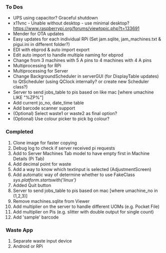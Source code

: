 ### To Dos
* UPS using capacitor? Graceful shutdown
* x11vnc - Unable without desktop - use minimal desktop? https://www.raspberrypi.org/forums/viewtopic.php?t=133691
* Mender for OTA updates
* Easy updates for each individual RPi (Set jam.sqlite, jam_machines.txt & pigui.ini in different folder?)
* EDI with ebprod & auto import export
* Edit auto import to handle multiple naming for ebprod
* Change from 3 machines with 5 A pins to 4 machines with 4 A pins
* Multiprocessing for RPi
* Multiprocessing for Server
* Change BackgroundScheduler in serverGUI (for DisplayTable updates) to QtScheduler (using QClock internally? or create new Scheduler class?)
* Server to send jobs_table to pis based on like mac [where umachine LIKE "%ZP%"]
* Add current jo_no, date_time table
* Add barcode scanner support
* (Optional) Select waste1 or waste2 as final option?
* (Optional) Use colour picker to pick bg colour?

### Completed
1. Clone image for faster copying
2. Debug log to check if server received pi requests
3. Add to Server Machines Tab model to have empty first in Machine Details (Pi Tab)
4. Add decimal point for waste
5. Add a way to know which textinput is selected (AdjustmentScreen)
6. Add automatic way of determine whether to use FakeClass *sys.platform.startswith('linux')*
7. Added Quit button
8. Server to send jobs_table to pis based on mac [where umachine_no in (1,2,3)]
9. Remove machines.sqlite from Viewer
10. Add multiplier on the server to handle different UOMs (e.g. Pocket File)
11. Add multiplier on Pis (e.g. slitter with double output for single count)
12. Add 'sample' barcode


### Waste App
1. Separate waste input device
2. Android or RPi
